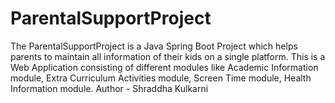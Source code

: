 # ParentalSupportProject
The ParentalSupportProject is a Java Spring Boot Project which helps parents to maintain all information of their kids on a single platform. 
This is a Web Application consisting of different modules like Academic Information module, Extra Curriculum Activities module, Screen Time module, Health Information module. 
Author - Shraddha Kulkarni

